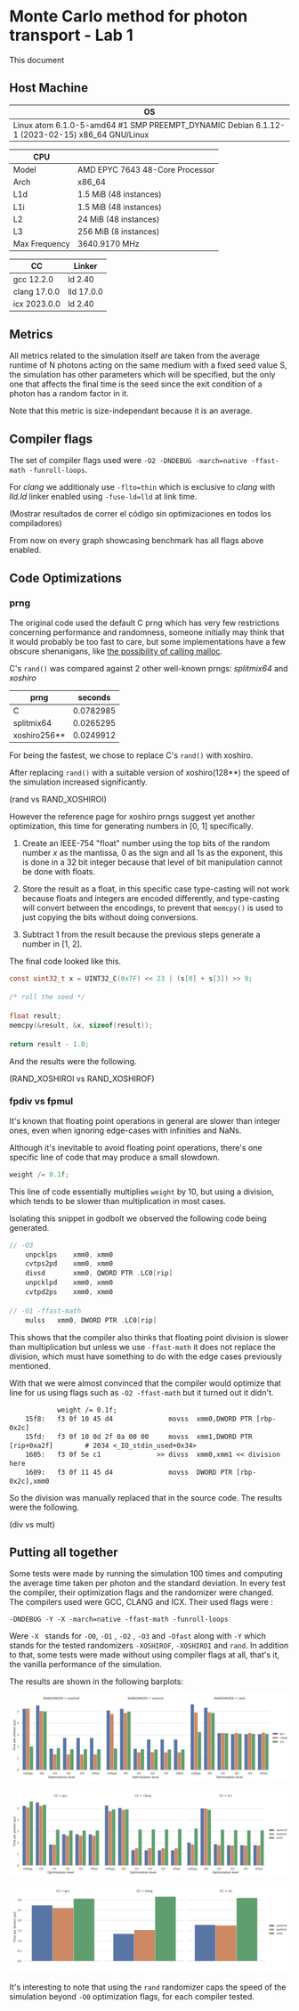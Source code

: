 # Monte Carlo method for photon transport - Lab 1

This document

## Host Machine

| OS |
| - |
| Linux atom 6.1.0-5-amd64 #1 SMP PREEMPT_DYNAMIC Debian 6.1.12-1 (2023-02-15) x86_64 GNU/Linux |

| CPU | |
| - | - |
| Model | AMD EPYC 7643 48-Core Processor |
| Arch | x86_64 |
| L1d | 1.5 MiB (48 instances) |
| L1i | 1.5 MiB (48 instances) |
| L2 | 24 MiB (48 instances) |
| L3 | 256 MiB (8 instances) |
| Max Frequency | 3640.9170 MHz |

| CC | Linker |
| - | - |
| gcc 12.2.0 | ld 2.40 |
| clang 17.0.0 | lld 17.0.0 |
| icx 2023.0.0 | ld 2.40 |

## Metrics

All metrics related to the simulation itself are taken from the average
runtime of N photons acting on the same medium with a fixed seed value
S, the simulation has other parameters which will be specified, but the
only one that affects the final time is the seed since the exit condition
of a photon has a random factor in it.

Note that this metric is size-independant because it is an average.

## Compiler flags

The set of compiler flags used were `-O2 -DNDEBUG -march=native -ffast-math -funroll-loops`.

For *clang* we additionaly use `-flto=thin` which is exclusive to *clang*
with *lld.ld* linker enabled using `-fuse-ld=lld` at link time.

(Mostrar resultados de correr el código sin optimizaciones en todos los compiladores)

From now on every graph showcasing benchmark has all flags above enabled.

## Code Optimizations

### prng

The original code used the default C prng which has very few restrictions
concerning performance and randomness, someone initially may think that
it would probably be too fast to care, but some implementations have a few
obscure shenanigans, like [the possibility of calling malloc](https://www.thingsquare.com/blog/articles/rand-may-call-malloc/).

C's `rand()` was compared against 2 other well-known prngs: *splitmix64*
and *xoshiro*

| prng | seconds |
| - | - |
| C | 0.0782985 |
| splitmix64 | 0.0265295 |
| xoshiro256** | 0.0249912 |

For being the fastest, we chose to replace C's `rand()` with xoshiro.

After replacing `rand()` with a suitable version of xoshiro(128\*\*)
the speed of the simulation increased significantly.

(rand vs RAND_XOSHIROI)

However the reference page for xoshiro prngs suggest yet another
optimization, this time for generating numbers in [0, 1] specifically.

1. Create an IEEE-754 "float" number using the top bits of the random
number *x* as the mantissa, 0 as the sign and all 1s as the exponent, this
is done in a 32 bit integer because that level of bit manipulation cannot
be done with floats.

1. Store the result as a float, in this specific case type-casting will not
work because floats and integers are encoded differently, and type-casting
will convert between the encodings, to prevent that `memcpy()` is used to
just copying the bits without doing conversions.

1. Subtract 1 from the result because the previous steps generate a number
in [1, 2].

The final code looked like this.

```c
const uint32_t x = UINT32_C(0x7F) << 23 | (s[0] + s[3]) >> 9;

/* roll the seed */

float result;
memcpy(&result, &x, sizeof(result));

return result - 1.0;
```

And the results were the following.

(RAND_XOSHIROI vs RAND_XOSHIROF)

### fpdiv vs fpmul

It's known that floating point operations in general are slower than
integer ones, even when ignoring edge-cases with infinities and NaNs.

Although it's inevitable to avoid floating point operations, there's one
specific line of code that may produce a small slowdown.

```c
weight /= 0.1f;
```

This line of code essentially multiplies `weight` by 10, but using a
division, which tends to be slower than multiplication in most cases.

Isolating this snippet in godbolt we observed the following code being
generated.

```c
// -O3
    unpcklps    xmm0, xmm0
    cvtps2pd    xmm0, xmm0
    divsd       xmm0, QWORD PTR .LC0[rip]
    unpcklpd    xmm0, xmm0
    cvtpd2ps    xmm0, xmm0

// -O1 -ffast-math
    mulss   xmm0, DWORD PTR .LC0[rip]
```

This shows that the compiler also thinks that floating point division is
slower than multiplication but unless we use `-ffast-math` it does not
replace the division, which must have something to do with the edge cases
previously mentioned.

With that we were almost convinced that the compiler would optimize that
line for us using flags such as `-O2 -ffast-math` but it turned out it
didn't.

```
            weight /= 0.1f;
    15f8:	f3 0f 10 45 d4       	    movss  xmm0,DWORD PTR [rbp-0x2c]
    15fd:	f3 0f 10 0d 2f 0a 00 00 	movss  xmm1,DWORD PTR [rip+0xa2f]        # 2034 <_IO_stdin_used+0x34>
    1605:	f3 0f 5e c1          	 >> divss  xmm0,xmm1 << division here
    1609:	f3 0f 11 45 d4       	    movss  DWORD PTR [rbp-0x2c],xmm0
```

So the division was manually replaced that in the source code.
The results were the following.

(div vs mult)

## Putting all together

Some tests were made by running the simulation 100 times and computing the average time taken per photon and the standard deviation. In every test the compiler, their optimization flags and the randomizer were changed. The compilers used were GCC, CLANG and ICX. Their used flags were :
```
-DNDEBUG -Y -X -march=native -ffast-math -funroll-loops 
```
Were ```-X ``` stands for ```-O0```, ```-O1``` , ```-O2``` , ```-O3``` and ```-Ofast``` along with ```-Y``` which stands for the tested randomizers  ```-XOSHIROF```, ```-XOSHIROI``` and ```rand```. In addition to that, some tests were made without using compiler flags at all, that's it, the vanilla performance of the simulation.

The results are shown in the following barplots:

![alt text](./img/barplot.png)

![alt text](./img/barplot_edit.png)

![alt text](./img/barplot_edit_only_O2.png)

It's interesting to note that using the ```rand``` randomizer caps the speed of the simulation beyond ```-O0``` optimization flags, for each compiler tested. 



